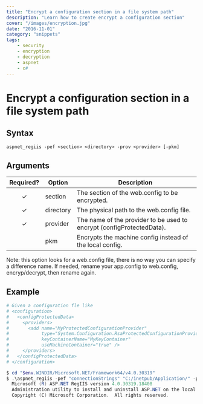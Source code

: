 ```yaml
---
title: "Encrypt a configuration section in a file system path"
description: "Learn how to create encrypt a configuration section"
cover: "/images/encryption.jpg"
date: "2016-11-01"
category: "snippets"
tags:
    - security
    - encryption
    - decryption
    - aspnet
    - c#
---
```


# Encrypt a configuration section in a file system path

## Syntax

```
aspnet_regiis -pef <section> <directory> -prov <provider> [-pkm]
```

## Arguments 

|   Required?   | Option    | Description                                                           |
| :-----------: | --------- | --------------------------------------------------------------------- |
|   &#10003;    | section   | The section of the web.config to be encrypted.                        |
|   &#10003;    | directory | The physical path to the web.config file.                             |
|   &#10003;    | provider  | The name of the provider to be used to encrypt (configProtectedData). |
|               | pkm       | Encrypts the machine config instead of the local config.              |

Note: this option looks for a web.config file, there is no way you can specify a difference name. If needed, rename your app.config to web.config, encryp/decrypt, then rename again.  

## Example

```powershell
# Given a configuration fle like
# <configuration>
#   <configProtectedData>
#     <providers>
#       <add name="MyProtectedConfigurationProvider" 
#            type="System.Configuration.RsaProtectedConfigurationProvider, ..." 
#            keyContainerName="MyKeyContainer" 
#            useMachineContainer="true" />
#     </providers>
#   </configProtectedData>
# </configuration>

$ cd "$env.WINDIR/Microsoft.NET/Framework64/v4.0.30319"
$ .\aspnet_regiis -pef "connectionStrings" "C:/inetpub/Application/" -prov "MyProtectedConfigurationProvider"
  Microsoft (R) ASP.NET RegIIS version 4.0.30319.18408
  Administration utility to install and uninstall ASP.NET on the local machine.
  Copyright (C) Microsoft Corporation.  All rights reserved.


```

